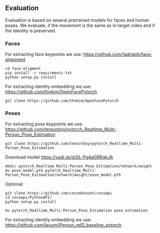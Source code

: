 ## Evaluation

Evaluation is based on several pretrained models for faces and human
poses. We evaluate, if the movement is the same as in target video and
if the identity is preserved.

### Faces

For extracting face keypoints we use: https://github.com/1adrianb/face-alignment

```
cd face-aligment
pip install -r requirments.txt
python setup.py install
```


For extracting identity embedding we use: https://github.com/thnkim/OpenFacePytorch

```
git clone https://github.com/thnkim/OpenFacePytorch
```

### Poses

For extracting pose keypoints we use: https://github.com/tensorboy/pytorch_Realtime_Multi-Person_Pose_Estimation
```
git clone https://github.com/tensorboy/pytorch_Realtime_Multi-Person_Pose_Estimation
```
Download model https://yadi.sk/d/0L-PgAaGRKgkJA
```
mkdir pytorch_Realtime_Multi-Person_Pose_Estimation/network/weight
mv pose_model.pth pytorch_Realtime_Multi-Person_Pose_Estimation/network/weight/pose_model.pth
```
Optional:
```
git clone https://github.com/cocodataset/cocoapi
cd cocoapi/PythonAPI/
python setup.py install

mv pytorch_Realtime_Multi-Person_Pose_Estimation pose_estimation
```


For extracting identity embedding we use: https://github.com/layumi/Person_reID_baseline_pytorch
